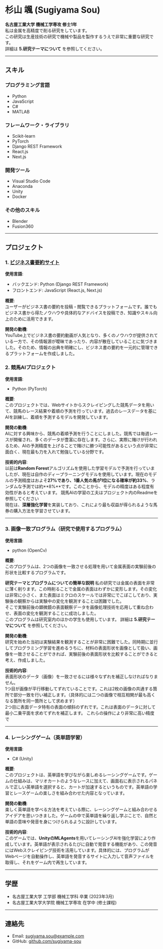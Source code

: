 # 杉山 颯 (Sugiyama Sou)

**名古屋工業大学 機械工学専攻 修士1年**  
私は金属を高精度で削る研究をしています。   
この研究は生産技術の研究で機械や製品を製作するうえで非常に重要な研究です。  
詳細は **5.研究テーマについて** を参照してください。

---

## スキル

### プログラミング言語
- Python
- JavaScript
- C#
- MATLAB

### フレームワーク・ライブラリ
- Scikit-learn
- PyTorch
- Django REST Framework
- React.js
- Next.js

### 開発ツール
- Visual Studio Code
- Anaconda
- Unity
- Docker

### その他のスキル
- Blender
- Fusion360

---

## プロジェクト

### 1. [ビジネス書要約サイト](https://bisiness-hakase-frontend.vercel.app/)

**使用言語**:  
- バックエンド: Python (Django REST Framework)  
- フロントエンド: JavaScript (React.js, Next.js)

**概要**:  
ユーザーがビジネス書の要約を投稿・閲覧できるプラットフォームです。誰でもビジネス書から得たノウハウや具体的なアドバイスを投稿でき、知識やスキル向上のために活用できます。

**開発の動機**:  
YouTube上でビジネス書の要約動画が人気となり、多くのノウハウが提供されている一方で、その情報源が曖昧であったり、内容が散在していることに気づきました。そのため、情報の出典を明確にし、ビジネス書の要約を一元的に管理できるプラットフォームを作成しました。

### 2. 競馬AIプロジェクト

**使用言語**:  
- Python (PyTorch)

**概要**:  
このプロジェクトでは、Webサイトからスクレイピングした競馬データを用いて、競馬のレース結果や着順の予測を行っています。過去のレースデータを基にAIを訓練し、着順を予測するモデルを開発しています。

**開発の動機**:  
AIに対する興味から、競馬の着順予測を行うことにしました。競馬では毎週レースが開催され、多くのデータが豊富に存在します。さらに、実際に賭けが行われるため、AIの予測精度を上げることで賭けに勝つ可能性があるという点が非常に面白く、現在最も力を入れて勉強している分野です。

**技術的内容**:  
以前は**Random Forest**アルゴリズムを使用した学習モデルで予測を行っていましたが、現在は自作のディープラーニングモデルを使用しています。現在のモデルの予測精度はおよそ**27%**であり、1番人気の馬が1位になる確率が約**33%**、ランダムな予測では約**8%**です。このことから、モデルの精度はある程度有効性があると考えています。 
競馬AIの学習の工夫はプロジェクト内のReadmeを参照してください  
現在は、**深層強化学習**を実装しており、これにより最も収益が得られるような馬券の購入方法を学習させています。

---

### 3. 画像一致プログラム（研究で使用するプログラム）

**使用言語**:  
- python (OpenCv)

**概要**:  
このプログラムは、2つの画像を一致させる処理を用いて金属表面の実験前後の形状を比較するプログラムです。

**研究テーマとプログラムについての簡単な説明**
私の研究では金属の表面を非常に薄く削ります。この時削ることで金属の表面はわずかに変形します。その変化は非常に小さく、また表面はミクロのスケールでは非常にでこぼこしており、実験後の観察からは実験中の変化を観測することは困難でした。  
そこで実験前後の顕微鏡の表面観察データを画像処理技術を応用して重ね合わせ、表面の変化を観測することに成功しました。  
このプログラムは研究室内のほかの学生も使用しています。
詳細は **5.研究テーマについて** を参照してください。

**開発の動機**:  
研究を始めた当初は実験結果を観測することが非常に困難でした。同時期に並行してプログラミング学習を進めるうちに、材料の表面形状を画像として扱い、画像を一致させることができれば、実験前後の表面形状を比較することができると考え、作成しました。

**技術的内容**:  
表面形状のデータ（画像）を一致させるには様々なずれを補正しなければなりません。  
1つ目が画像が平行移動してずれていることです。これは2枚の画像の共通する箇所で部分一致を行い補正します。（具体的には二つの画像で相互相関が最も高くなる箇所を同一箇所として求めます）  
2つ目に表面データ特有の表面の傾斜のずれです。これは表面のデータに対して最小二乗平面を求めてずれを補正します。
これらの操作により非常に高い精度で

---

### 4. レーシングゲーム（英単語学習）

**使用言語**:  
- C# (Unity)

**概要**:  
このプロジェクトは、英単語を学びながら楽しめるレーシングゲームです。ゲームの仕組みは、マリオカートのようなレースに加えて、画面右に表示されるパネルで正しい英単語を選択すると、カートが加速するというものです。英単語の学習とレースゲームの楽しさを組み合わせた内容となっています。

**開発の動機**:  
楽しく英単語を学べる方法を考えている際に、レーシングゲームと組み合わせるアイデアを思いつきました。ゲームの中で英単語を繰り返し学ぶことで、自然と単語の意味や発音を身につけられるように設計しています。

**技術的内容**:  
このゲームでは、**UnityのMLAgents**を用いてレーシングAIを強化学習により作成しています。英単語が表示されるたびに自動で発音する機能があり、この発音にはWebスクレイピング技術を活用しています。具体的には、プログラムがWebページを自動操作し、英単語を発音するサイトに入力して音声ファイルを取得し、それをゲーム内で再生しています。

---


## 学歴

- 名古屋工業大学 工学部 機械工学科 卒業 (2023年3月)
- 名古屋工業大学大学院 機械工学専攻 在学中 (修士課程)

---

## 連絡先

- Email: sugiyama.sou@example.com
- GitHub: [github.com/sugiyama-sou](https://github.com/sugiyama-sou)
